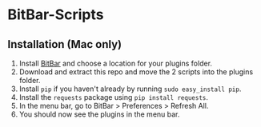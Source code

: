 # BitBar-Scripts

## Installation (Mac only)
1. Install [BitBar](https://getbitbar.com/) and choose a location for your plugins folder.
2. Download and extract this repo and move the 2 scripts into the plugins folder.
3. Install `pip` if you haven't already by running `sudo easy_install pip`.
4. Install the `requests` package using `pip install requests`.
5. In the menu bar, go to BitBar > Preferences > Refresh All.
6. You should now see the plugins in the menu bar.

